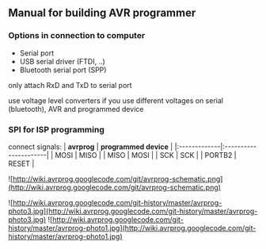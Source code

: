 ## Manual for building AVR programmer ##

### Options in connection to computer ###

  * Serial port
  * USB serial driver (FTDI, ..)
  * Bluetooth serial port (SPP)

only attach RxD and TxD to serial port

use voltage level converters if you use different voltages on serial (bluetooth), AVR and programmed device

### SPI for ISP programming ###

connect signals:
|  **avrprog** | **programmed device** |
|:-------------|:----------------------|
|  MOSI | MISO |
|  MISO | MOSI |
|  SCK | SCK |
|  PORTB2 | RESET |

![http://wiki.avrprog.googlecode.com/git/avrprog-schematic.png](http://wiki.avrprog.googlecode.com/git/avrprog-schematic.png)

![http://wiki.avrprog.googlecode.com/git-history/master/avrprog-photo3.jpg](http://wiki.avrprog.googlecode.com/git-history/master/avrprog-photo3.jpg) ![http://wiki.avrprog.googlecode.com/git-history/master/avrprog-photo1.jpg](http://wiki.avrprog.googlecode.com/git-history/master/avrprog-photo1.jpg)